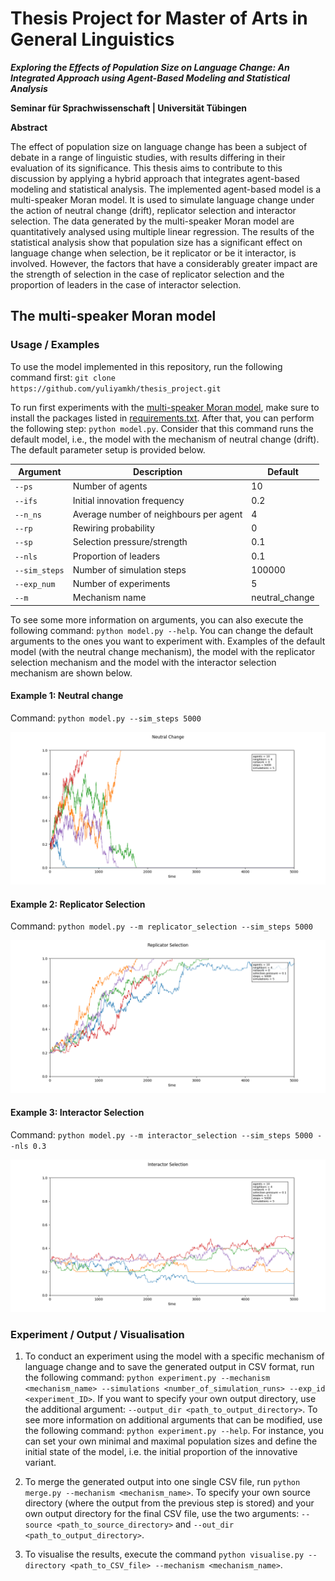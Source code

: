 # Thesis Project for Master of Arts in General Linguistics
***Exploring the Effects of Population Size on Language Change: An Integrated Approach using Agent-Based Modeling and Statistical Analysis***

**Seminar für Sprachwissenschaft | Universität Tübingen**

**Abstract**

The effect of population size on language change has been a subject of debate in a range of linguistic studies, with results differing in their evaluation of its significance. This thesis aims to contribute to this discussion by applying a hybrid approach that integrates agent-based modeling and statistical analysis. The implemented agent-based model is a multi-speaker Moran model. It is used to simulate language change under the action of neutral change (drift), replicator selection and interactor selection. The data generated by the multi-speaker Moran model are quantitatively analysed using multiple linear regression. The results of the statistical analysis show that population size has a significant effect on language change when selection, be it replicator or be it interactor, is involved. However, the factors that have a considerably greater impact are the strength of selection in the case of replicator selection and the proportion of leaders in the case of interactor selection.

## The multi-speaker Moran model
### Usage / Examples
To use the model implemented in this repository, run the following command first: ```git clone https://github.com/yuliyamkh/thesis_project.git```

To run first experiments with the [multi-speaker Moran model](https://github.com/yuliyamkh/ABM_AgentPy/blob/master/model.py), make sure to install the packages listed in [requirements.txt](https://github.com/yuliyamkh/ABM_AgentPy/blob/master/requirements.txt). After that, you can perform the following step: ```python model.py```. Consider that this command runs the default model, i.e., the model with the mechanism of neutral change (drift). The default parameter setup is provided below.

| Argument          | Description                            | Default        |
|-------------------|----------------------------------------|----------------|
| ```--ps```        | Number of agents                       | 10             |
| ```--ifs```       | Initial innovation frequency           | 0.2            |
| ```--n_ns```      | Average number of neighbours per agent | 4              |
| ```--rp```        | Rewiring probability                   | 0              |
| ```--sp```        | Selection pressure/strength            | 0.1            |
| ```--nls```       | Proportion of leaders                  | 0.1            |
| ```--sim_steps``` | Number of simulation steps             | 100000         |
| ```--exp_num```   | Number of experiments                  | 5              |
| ```--m```         | Mechanism name                         | neutral_change |

To see some more information on arguments, you can also execute the following command: ```python model.py --help```. You can change the default arguments to the ones you want to experiment with. Examples of the default model (with the neutral change mechanism), the model with the replicator selection mechanism and the model with the interactor selection mechanism are shown below.

#### Example 1: Neutral change
Command: ```python model.py --sim_steps 5000```

![Image](images/neutral_change.png)

#### Example 2: Replicator Selection
Command: ```python model.py --m replicator_selection --sim_steps 5000```

![Image](images/replicator_selection.png)

#### Example 3: Interactor Selection
Command: ```python model.py --m interactor_selection --sim_steps 5000 --nls 0.3```

![Image](images/interactor_selection.png)


### Experiment / Output / Visualisation
1. To conduct an experiment using the model with a specific mechanism of language change and to save the generated output in CSV format, run the following command: ```python experiment.py --mechanism <mechanism_name> --simulations <number_of_simulation_runs> --exp_id <experiment_ID>```. If you want to specify your own output directory, use the additional argument: ```--output_dir <path_to_output_directory>```. To see more information on additional arguments that can be modified, use the following command: ```python experiment.py --help```. For instance, you can set your own minimal and maximal population sizes and define the initial state of the model, i.e. the initial proportion of the innovative variant.

2. To merge the generated output into one single CSV file, run ```python merge.py --mechanism <mechanism_name>```. To specify your own source directory (where the output from the previous step is stored) and your own output directory for the final CSV file, use the two arguments: ```--source <path_to_source_directory>``` and ```--out_dir <path_to_output_directory>```.

3. To visualise the results, execute the command ```python visualise.py --directory <path_to_CSV_file> --mechanism <mechanism_name>```.